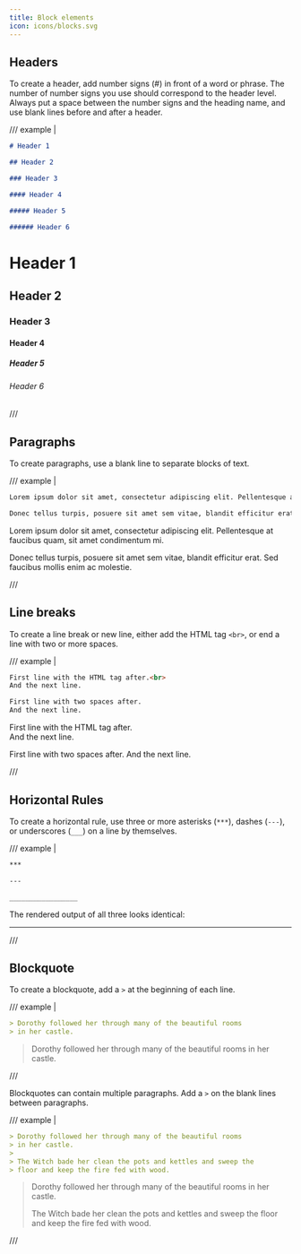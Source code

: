 ```yaml
---
title: Block elements
icon: icons/blocks.svg
---
```


## Headers

To create a header, add number signs (#) in front of a word or phrase. The number of number signs you use should correspond to the header level.
Always put a space between the number signs and the heading name, and use blank lines before and after a header.

/// example |

```md
# Header 1

## Header 2

### Header 3

#### Header 4

##### Header 5

###### Header 6
```

# Header 1

## Header 2

### Header 3

#### Header 4

##### Header 5

###### Header 6

///


## Paragraphs

To create paragraphs, use a blank line to separate blocks of text.

/// example |

```md
Lorem ipsum dolor sit amet, consectetur adipiscing elit. Pellentesque at faucibus quam, sit amet condimentum mi.

Donec tellus turpis, posuere sit amet sem vitae, blandit efficitur erat. Sed faucibus mollis enim ac molestie.
```

Lorem ipsum dolor sit amet, consectetur adipiscing elit. Pellentesque at faucibus quam, sit amet condimentum mi.

Donec tellus turpis, posuere sit amet sem vitae, blandit efficitur erat. Sed faucibus mollis enim ac molestie.

///


## Line breaks

To create a line break or new line, either add the HTML tag `<br>`, or end a line with two or more spaces.

/// example |

```md
First line with the HTML tag after.<br>
And the next line.

First line with two spaces after.
And the next line.
```

First line with the HTML tag after.<br>
And the next line.

First line with two spaces after.
And the next line.

///


## Horizontal Rules

To create a horizontal rule, use three or more asterisks (`***`), dashes (`---`), or underscores (`___`) on a line by themselves.

/// example |

```md
***

---

_________________
```

The rendered output of all three looks identical:

---

///


## Blockquote

To create a blockquote, add a `>` at the beginning of each line.

/// example |

```md
> Dorothy followed her through many of the beautiful rooms
> in her castle.
```


> Dorothy followed her through many of the beautiful rooms
> in her castle.

///

Blockquotes can contain multiple paragraphs. Add a `>` on the blank lines between paragraphs.

/// example |

```md
> Dorothy followed her through many of the beautiful rooms
> in her castle.
>
> The Witch bade her clean the pots and kettles and sweep the
> floor and keep the fire fed with wood.
```

> Dorothy followed her through many of the beautiful rooms
> in her castle.
>
> The Witch bade her clean the pots and kettles and sweep the
> floor and keep the fire fed with wood.

///

